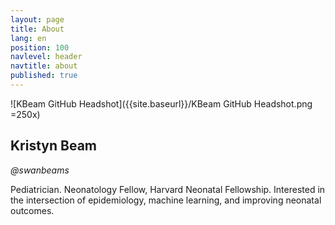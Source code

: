 ```yaml
---
layout: page
title: About
lang: en
position: 100
navlevel: header
navtitle: about
published: true
---
```


![KBeam GitHub Headshot]({{site.baseurl}}/KBeam GitHub Headshot.png =250x)

## Kristyn Beam
*@swanbeams*

Pediatrician.
Neonatology Fellow, Harvard Neonatal Fellowship.
Interested in the intersection of epidemiology, machine learning, and improving neonatal outcomes.

